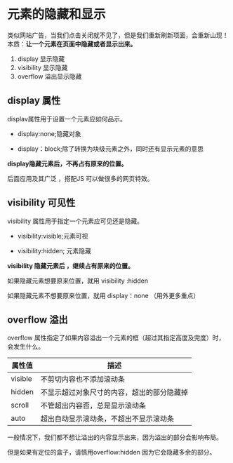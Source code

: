 # 元素的隐藏和显示

类似网站广告，当我们点击关闭就不见了，但是我们重新刷新项面，会重新山现！
本质：**让一个元素在页面中隐藏或者显示出来。**

1. display 显示隐藏
2. visibility 显示隐藏
3. overflow 溢出显示隐藏

## display 属性

displav属性用于设置一个元素应如何品示。

* display:none;隐藏对象

* display：block;除了转换为块级元素之外，同时还有显示元素的意思

**display隐藏元素后，不再占有原来的位置。**

后面应用及其广泛 ，搭配JS 可以做很多的网页特效。

## visibility 可见性

visibility 属性用于指定一个元素应可见还是隐藏。

* visibility:visible;元素可视

* visibility:hidden; 元素隐藏

**visibility 隐藏元素后 ，继续占有原来的位置。**

如果隐藏元素想要原来位置，就用 visibility :hidden

如果隠藏元素不想要原来位置，就用 display：none （用外更多重点）

## overflow 溢出

overflow 属性指定了如果内容溢出一个元素的框（超过其指定高度及完度）时，会发生什么。

|属性值|描述|
|------|------|
|visible|不剪切内容也不添加滚动条|
|hidden|不显示超过对象尺寸的内容，超出的部分隐藏掉|
|scroll|不管超出内容否，总是显示滚动条|
|auto|超出自动显示滚动条，不超出不显示滚动条|

一般情况下，我们都不想让溢出的内容显示出来，因为溢出的部分会影响布局。

但是如果有定位的盒子，请慎用overflow:hidden 因为它会隐藏多余的部分。

